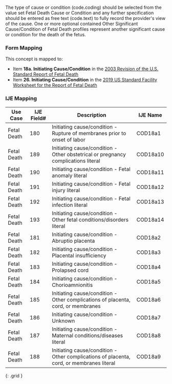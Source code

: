 The type of cause or condition (code.coding) should be selected from the value set Fetal Death Cause or Condition and any further specification should be entered as free text (code.text) to fully record the provider's view of the cause. One or more optional contained Other Significant Cause/Condition of Fetal Death profiles represent another significant cause or condition for the death of the fetus.

### Form Mapping
This concept is mapped to:
 * Item **18a. Initiating Cause/Condition** in the [2003 Revision of the U.S. Standard Report of Fetal Death](https://www.cdc.gov/nchs/data/dvs/FDEATH11-03finalACC.pdf)
 * Item **26. Initiating Cause/Condition** in the [2019 US Standard Facility Worksheet for the Report of Fetal Death](https://www.cdc.gov/nchs/data/dvs/fetal-death-facility-worksheet-2019-508.pdf)

### IJE Mapping
| **Use Case** | **IJE Field#** | **Description** | **IJE Name** |
| ------------ | -------------- | --------------- | ------------ |
| Fetal Death | 180 | Initiating cause/condition - Rupture of membranes prior to onset of labor | COD18a1 |
| Fetal Death | 189 | Initiating cause/condition - Other obstetrical or pregnancy complications literal | COD18a10 |
| Fetal Death | 190 | Initiating cause/condition - Fetal anomaly literal | COD18a11 |
| Fetal Death | 191 | Initiating cause/condition - Fetal injury literal | COD18a12 |
| Fetal Death | 192 | Initiating cause/condition - Fetal infection literal | COD18a13 |
| Fetal Death | 193 | Initiating cause/condition - Other fetal conditions/disorders literal | COD18a14 |
| Fetal Death | 181 | Initiating cause/condition - Abruptio placenta | COD18a2 |
| Fetal Death | 182 | Initiating cause/condition - Placental insufficiency | COD18a3 |
| Fetal Death | 183 | Initiating cause/condition - Prolapsed cord | COD18a4 |
| Fetal Death | 184 | Initiating cause/condition - Chorioamnionitis | COD18a5 |
| Fetal Death | 185 | Initiating cause/condition - Other complications of placenta, cord, or membranes | COD18a6 |
| Fetal Death | 186 | Initiating cause/condition - Unknown | COD18a7 |
| Fetal Death | 187 | Initiating cause/condition - Maternal conditions/diseases literal | COD18a8 |
| Fetal Death | 188 | Initiating cause/condition - Other complications of placenta, cord, or membranes literal | COD18a9 |
{: .grid }
